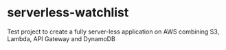 # serverless-watchlist
Test project to create a fully server-less application on AWS combining S3, Lambda, API Gateway and DynamoDB
